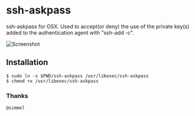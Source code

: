 ssh-askpass
===========

ssh-askpass for OSX.
Used to accept(or deny) the use of the private key(s) added to the authentication agent with "ssh-add -c".

![Screenshot](https://github.com/theseal/ssh-askpass/raw/master/sample/ssh-askpass.png)

## Installation

    $ sudo ln -s $PWD/ssh-askpass /usr/libexec/ssh-askpass
    $ chmod +x /usr/libexec/ssh-askpass

### Thanks
    @simmel
